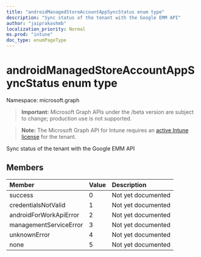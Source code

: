 ```yaml
---
title: "androidManagedStoreAccountAppSyncStatus enum type"
description: "Sync status of the tenant with the Google EMM API"
author: "jaiprakashmb"
localization_priority: Normal
ms.prod: "intune"
doc_type: enumPageType
---
```


# androidManagedStoreAccountAppSyncStatus enum type

Namespace: microsoft.graph

> **Important:** Microsoft Graph APIs under the /beta version are subject to change; production use is not supported.

> **Note:** The Microsoft Graph API for Intune requires an [active Intune license](https://go.microsoft.com/fwlink/?linkid=839381) for the tenant.

Sync status of the tenant with the Google EMM API

## Members
|Member|Value|Description|
|:---|:---|:---|
|success|0|Not yet documented|
|credentialsNotValid|1|Not yet documented|
|androidForWorkApiError|2|Not yet documented|
|managementServiceError|3|Not yet documented|
|unknownError|4|Not yet documented|
|none|5|Not yet documented|
